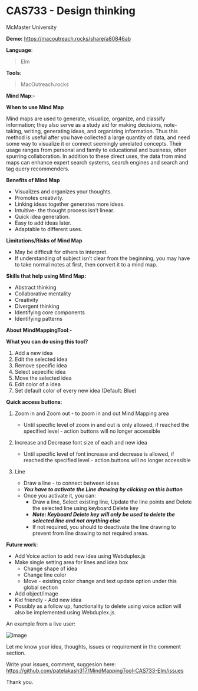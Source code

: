# CAS733 - Design thinking 

McMaster University

**Demo:** https://macoutreach.rocks/share/a80846ab

**Language**:

> Elm

**Tools**: 

> MacOutreach.rocks

**Mind Map**:-

**When to use Mind Map**

Mind maps are used to generate, visualize, organize, and classify information; they also serve as a study aid for making decisions, note-taking, writing, generating ideas, and organizing information. Thus this method is useful after you have collected a large quantity of data, and need some way to visualize it or connect seemingly unrelated concepts. Their usage ranges from personal and family to educational and business, often spurring collaboration. In addition to these direct uses, the data from mind maps can enhance expert search systems, search engines and search and tag query recommenders.

**Benefits of Mind Map**
   - Visualizes and organizes your thoughts.
   - Promotes creativity.
   - Linking ideas together generates more ideas.
   - Intuitive- the thought process isn’t linear.
   - Quick idea generation.
   - Easy to add ideas later.
   - Adaptable to different uses.
   
**Limitations/Risks of Mind Map**
   - May be difficult for others to interpret.
   - If understanding of subject isn’t clear from the beginning, you may have to take normal notes at first, then convert it to a mind map.
   
**Skills that help using Mind Map:**
   - Abstract thinking
   - Collaborative mentality
   - Creativity
   - Divergent thinking
   - Identifying core components
   - Identifying patterns


**About MindMappingTool**:-

**What you can do using this tool?**

1. Add a new idea
2. Edit the selected idea
3. Remove specific idea
4. Select sepecific idea
5. Move the selected idea
6. Edit color of a idea
7. Set default color of every new idea (Default: Blue)

**Quick access buttons**:

1. Zoom in and Zoom out - to zoom in and out Mind Mapping area

   - Until specific level of zoom in and out is only allowed, if reached the specified level - action buttons will no longer accessible 

2. Increase and Decrease font size of each and new idea

   - Until specific level of font increase and decrease is allowed, if reached the specified level - action buttons will no longer accessible 

3. Line 

     - Draw a line - to connect between ideas
     - **_You have to activate the Line drawing by clicking on this button_**
     - Once you activate it, you can:
        - Draw a line, Select existing line, Update the line points and Delete the selected line using keyboard Delete key
        - **_Note: Keyboard Delete key will only be used to delete the selected line and not anything else_**
        - If not required, you should to deactivate the line drawing to prevent from line drawing to not required areas.

**Future work**:
  - Add Voice action to add new idea using Webduplex.js
  - Make single setting area for lines and idea box
     - Change shape of idea
     - Change line color
     - Move - existing color change and text update option under this global section
  - Add object/image
  - Kid friendly - Add new idea 
  - Possibly as a follow up, functionality to delete using voice action will also be implemented using Webduplex.js.

An example from a live user:

![image](https://user-images.githubusercontent.com/4964092/124537746-7cbf6000-dde8-11eb-90b1-9ab4839a20e0.png)


Let me know your idea, thoughts, issues or requirement in the comment section.

Write your issues, comment, suggesion here: https://github.com/patelakash317/MindMappingTool-CAS733-Elm/issues

Thank you.
